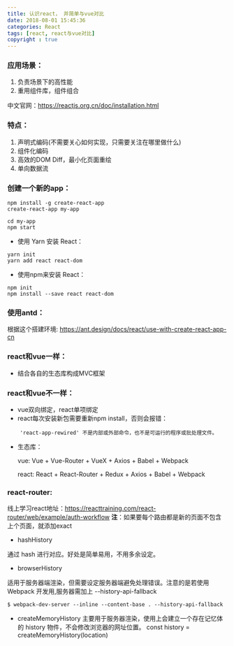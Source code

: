 ```yaml
---
title: 认识react， 并简单与vue对比
date: 2018-08-01 15:45:36
categories: React
tags: [react, react与vue对比]
copyright : true
---
```

### 应用场景：
1. 负责场景下的高性能
2. 重用组件库，组件组合

中文官网：https://reactjs.org.cn/doc/installation.html

### 特点：
1. 声明式编码(不需要关心如何实现，只需要关注在哪里做什么)
2. 组件化编码
3. 高效的DOM Diff，最小化页面重绘
4. 单向数据流


### 创建一个新的app：

```
npm install -g create-react-app
create-react-app my-app

cd my-app
npm start
```

-  使用 Yarn 安装 React：


```
yarn init
yarn add react react-dom
```

-  使用npm来安装 React：


```
npm init
npm install --save react react-dom
```

### 使用antd：

根据这个搭建环境: https://ant.design/docs/react/use-with-create-react-app-cn



### react和vue一样：
-  结合各自的生态库构成MVC框架

### react和vue不一样：
-  vue双向绑定，react单项绑定
-  react每次安装新包需要重新npm install，否则会报错：
```
    'react-app-rewired' 不是内部或外部命令，也不是可运行的程序或批处理文件。
```
-  生态库：

    vue: Vue + Vue-Router + VueX + Axios + Babel + Webpack
    
    react: React + React-Router + Redux + Axios + Babel + Webpack

 

### react-router:


线上学习react地址：https://reacttraining.com/react-router/web/example/auth-workflow
**注**：如果要每个路由都是新的页面不包含上个页面，就添加exact


- hashHistory

 通过 hash 进行对应。好处是简单易用，不用多余设定。



- browserHistory

 适用于服务器端渲染，但需要设定服务器端避免处理错误。注意的是若使用 Webpack 开发用,服务器需加上 --history-api-fallback

    $ webpack-dev-server --inline --content-base . --history-api-fallback



- createMemoryHistory
 主要用于服务器渲染，使用上会建立一个存在记忆体的 history 物件，不会修改浏览器的网址位置。
    const history = createMemoryHistory(location)